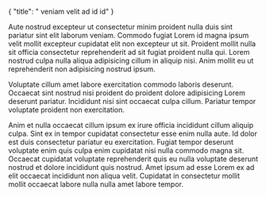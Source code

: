 {
  "title": " veniam velit ad id id"
}

Aute nostrud excepteur ut consectetur minim proident nulla duis sint pariatur sint elit laborum veniam. Commodo fugiat Lorem id magna ipsum velit mollit excepteur cupidatat elit non excepteur ut sit. Proident mollit nulla sit officia consectetur reprehenderit ad sit fugiat proident nulla qui. Lorem nostrud culpa nulla aliqua adipisicing cillum in aliquip nisi. Anim mollit eu ut reprehenderit non adipisicing nostrud ipsum.

Voluptate cillum amet labore exercitation commodo laboris deserunt. Occaecat sint nostrud nisi proident do proident dolore adipisicing Lorem deserunt pariatur. Incididunt nisi sint occaecat culpa cillum. Pariatur tempor voluptate proident non exercitation.

Anim et nulla occaecat cillum ipsum ex irure officia incididunt cillum aliquip culpa. Sint ex in tempor cupidatat consectetur esse enim nulla aute. Id dolor est duis consectetur pariatur eu exercitation. Fugiat tempor deserunt voluptate enim quis culpa enim cupidatat nisi nulla commodo magna sit. Occaecat cupidatat voluptate reprehenderit quis eu nulla voluptate deserunt nostrud et dolore incididunt quis nostrud. Amet ipsum ad esse Lorem ex ad elit occaecat incididunt non aliqua velit. Cupidatat in consectetur mollit mollit occaecat labore nulla nulla amet labore tempor.